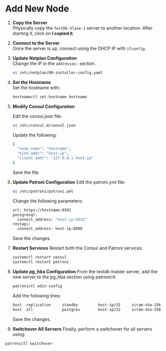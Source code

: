 # Add New Node

1. **Copy the Server**  
   Physically copy the `TestDb-Slave-1` server to another location. After starting it, click on **I copied it**.

2. **Connect to the Server**  
   Once the server is up, connect using the DHCP IP with `ifconfig`.

3. **Update Netplan Configuration**  
   Change the IP in the `addresses:` section.
   ```bash
   vi /etc/netplan/00-installer-config.yaml
   ```
5. **Set the Hostname**  
   Set the hostname with:
   ```bash
   hostnamectl set-hostname hostname
   ```
6. **Modify Consul Configuration**

   Edit the consul.json file:
   ```bash
   vi /etc/consul.d/consul.json
   ```

   Update the following:
   ```bash
   {
     "node_name": "hostname",
     "bind_addr": "host-ip",
     "client_addr": "127.0.0.1 host-ip"
   }
   ```

   Save the file.

7. **Update Patroni Configuration**
   Edit the patroni.yml file:
   ```bash
   vi /etc/patroni/patroni.yml
   ```
   Change the following parameters:
   ```bash
   url: https://hostname:8501
   postgresql:
     connect_address: "host-ip:5432"
   restapi:
     connect_address: host-ip:8009
   ```
   Save the changes.


8. **Restart Services**
   Restart both the Consul and Patroni services:
   ```bash
   systemctl restart consul
   systemctl restart patroni
   ```

9. **Update pg_hba Configuration**
   From the testdb master server, add the new server to the pg_hba section using patronictl:
   ```bash
   patronictl edit-config
   ```
   Add the following lines:
   ```bash
   host  replication     standby         host-ip/32     scram-sha-256
   host  all             postgres        host-ip/32     scram-sha-256
   ```
   Save the changes.

10. **Switchover All Servers**
   Finally, perform a switchover for all servers using:
   ```bash
   patronictl switchover
   ```






